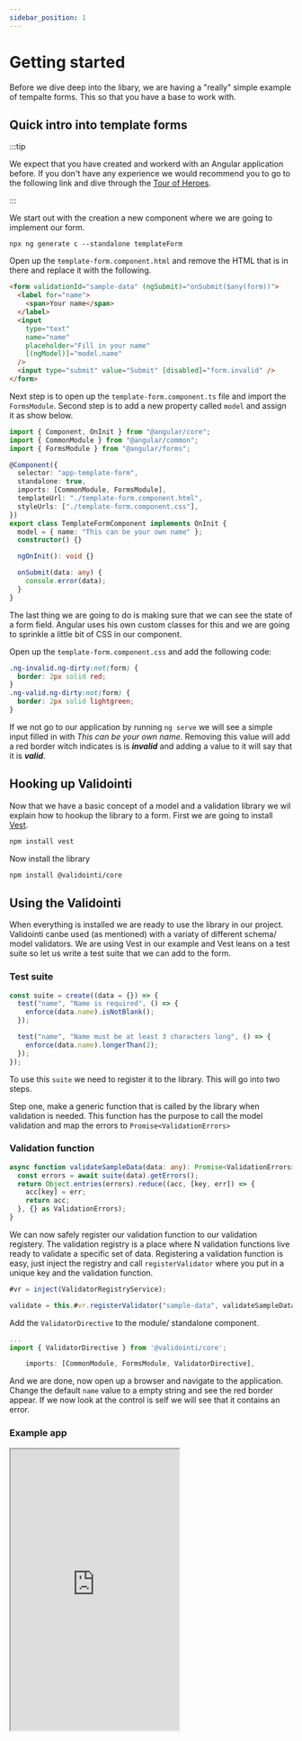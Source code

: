 ```yaml
---
sidebar_position: 1
---
```


# Getting started

Before we dive deep into the libary, we are having a "really" simple example of tempalte forms. This so that you have a base to work with.

## Quick intro into template forms

:::tip

We expect that you have created and workerd with an Angular application before. If you don't have any experience we would recommend you to go to the following link and dive through the [Tour of Heroes](https://angular.io/tutorial).

:::

We start out with the creation a new component where we are going to implement our form.

```shell
npx ng generate c --standalone templateForm
```

Open up the `template-form.component.html` and remove the HTML that is in there and replace it with the following.

```html
<form validationId="sample-data" (ngSubmit)="onSubmit($any(form))">
  <label for="name">
    <span>Your name</span>
  </label>
  <input
    type="text"
    name="name"
    placeholder="Fill in your name"
    [(ngModel)]="model.name"
  />
  <input type="submit" value="Submit" [disabled]="form.invalid" />
</form>
```

Next step is to open up the `template-form.component.ts` file and import the `FormsModule`. Second step is to add a new property called `model` and assign it as show below.

```ts
import { Component, OnInit } from "@angular/core";
import { CommonModule } from "@angular/common";
import { FormsModule } from "@angular/forms";

@Component({
  selector: "app-template-form",
  standalone: true,
  imports: [CommonModule, FormsModule],
  templateUrl: "./template-form.component.html",
  styleUrls: ["./template-form.component.css"],
})
export class TemplateFormComponent implements OnInit {
  model = { name: "This can be your own name" };
  constructor() {}

  ngOnInit(): void {}

  onSubmit(data: any) {
    console.error(data);
  }
}
```

The last thing we are going to do is making sure that we can see the state of a form field. Angular uses his own custom classes for this and we are going to sprinkle a little bit of CSS in our component.

Open up the `template-form.component.css` and add the following code:

```css
.ng-invalid.ng-dirty:not(form) {
  border: 2px solid red;
}
.ng-valid.ng-dirty:not(form) {
  border: 2px solid lightgreen;
}
```

If we not go to our application by running `ng serve` we will see a simple input filled in with _This can be your own name_. Removing this value will add a red border witch indicates is is **_invalid_** and adding a value to it will say that it is **_valid_**.

## Hooking up Validointi

Now that we have a basic concept of a model and a validation library we wil explain how to hookup the library to a form.
First we are going to install [Vest](https://vestjs.dev).

```bash
npm install vest
```

Now install the library

```bash
npm install @validointi/core
```

## Using the Validointi

When everything is installed we are ready to use the library in our project.
Validointi canbe used (as mentioned) with a variaty of different schema/ model validators. We are using Vest in our example and Vest leans on a test suite so let us write a test suite that we can add to the form.

### Test suite

```ts
const suite = create((data = {}) => {
  test("name", "Name is required", () => {
    enforce(data.name).isNotBlank();
  });

  test("name", "Name must be at least 3 characters long", () => {
    enforce(data.name).longerThan(2);
  });
});
```

To use this `suite` we need to register it to the library. This will go into two steps.

Step one, make a generic function that is called by the library when validation is needed. This function has the purpose to call the model validation and map the errors to `Promise<ValidationErrors>`

### Validation function

```ts
async function validateSampleData(data: any): Promise<ValidationErrors> {
  const errors = await suite(data).getErrors();
  return Object.entries(errors).reduce((acc, [key, err]) => {
    acc[key] = err;
    return acc;
  }, {} as ValidationErrors);
}
```

We can now safely register our validation function to our validation registery.
The validation registry is a place where N validation functions live ready to validate a specific set of data.
Registering a validation function is easy, just inject the registry and call `registerValidator` where you put in a unique key and the validation function.

```ts
#vr = inject(ValidatorRegistryService);

validate = this.#vr.registerValidator("sample-data", validateSampleData);
```

Add the `ValidatorDirective` to the module/ standalone component.

```ts
...
import { ValidatorDirective } from '@validointi/core';

    imports: [CommonModule, FormsModule, ValidatorDirective],
```

And we are done, now open up a browser and navigate to the application.
Change the default `name` value to a empty string and see the red border appear.
If we now look at the control is self we will see that it contains an error.

### Example app

<iframe height="500" style={{width: '100%'}} src="https://stackblitz.com/edit/validointi-sample?embed=1&file=src/app/template-form/template-form.component.ts">
</iframe>
